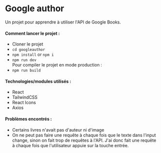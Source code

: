 # Google author

Un projet pour apprendre à utiliser l'API de Google Books.

#### Comment lancer le projet :

- Cloner le projet
- `cd googleauthor`
- `npm install` or `npm i`
- `npm run dev`  
Pour compiler le projet en mode production :
- `npm run build`

#### Technologies/modules utilisés :

- React
- TailwindCSS
- React Icons
- Axios

#### Problèmes encontrés :

- Certains livres n'avait pas d'auteur ni d'image
- On ne peut pas faire une requête à chaque fois que le texte dans l'input change, sinon on fait trop de requêtes à l'API. J'ai donc fait une requête à chaque fois que l'utilisateur appuie sur la touche entrée.
